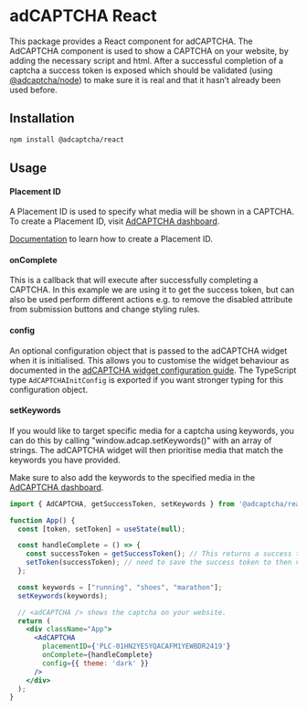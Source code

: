 # adCAPTCHA React

This package provides a React component for adCAPTCHA. The AdCAPTCHA component is used to show a CAPTCHA on your website, by adding the necessary script and html. After a successful completion of a captcha a success token is exposed which should be validated (using [@adcaptcha/node](/packages/node/README.md)) to make sure it is real and that it hasn’t already been used before.

## Installation

```bash
npm install @adcaptcha/react
```

## Usage

#### Placement ID
A Placement ID is used to specify what media will be shown in a CAPTCHA. To create a Placement ID, visit [AdCAPTCHA dashboard](https://app.adcaptcha.com/login). 

[Documentation](https://docs.adcaptcha.com/wordpress) to learn how to create a Placement ID.

#### onComplete
This is a callback that will execute after successfully completing a CAPTCHA. In this example we are using it to get the success token, but can also be used perform different actions e.g. to remove the disabled attribute from submission buttons and change styling rules.

#### config
An optional configuration object that is passed to the adCAPTCHA widget when it is initialised. This allows you to customise the widget behaviour as documented in the [adCAPTCHA widget configuration guide](https://docs.adcaptcha.com). The TypeScript type `AdCAPTCHAInitConfig` is exported if you want stronger typing for this configuration object.

#### setKeywords
If you would like to target specific media for a captcha using keywords, you can do this
by calling "window.adcap.setKeywords()" with an array of strings. The adCAPTCHA widget
will then prioritise media that match the keywords you have provided.

Make sure to also add the keywords to the specified media in the [AdCAPTCHA dashboard](https://app.adcaptcha.com/login). 

```jsx
import { AdCAPTCHA, getSuccessToken, setKeywords } from '@adcaptcha/react';

function App() {
  const [token, setToken] = useState(null);

  const handleComplete = () => {
    const successToken = getSuccessToken(); // This returns a success token after successfully completing a CAPTCHA.
    setToken(successToken); // need to save the success token to then verify it.
  };

  const keywords = ["running", "shoes", "marathon"];
  setKeywords(keywords);

  // <adCAPTCHA /> shows the captcha on your website.
  return (
    <div className="App">
      <AdCAPTCHA
        placementID={'PLC-01HN2YE5YQACAFM1YEWBDR2419'}
        onComplete={handleComplete}
        config={{ theme: 'dark' }}
      />
    </div>
  );
}
```
